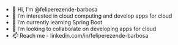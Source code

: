- 👋 Hi, I’m @feliperezende-barbosa
- 👀 I’m interested in cloud computing and develop apps for cloud
- 🌱 I’m currently learning Spring Boot
- 💞️ I’m looking to collaborate on developing apps for cloud
- 📫 Reach me - linkedin.com/in/feliperezende-barbosa
